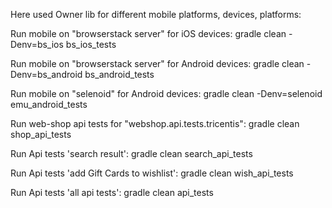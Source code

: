 Here used Owner lib for different mobile platforms, devices, platforms:

Run mobile on "browserstack server" for iOS devices: gradle clean -Denv=bs_ios bs_ios_tests 

Run mobile on "browserstack server" for Android devices: gradle clean -Denv=bs_android bs_android_tests

Run mobile on "selenoid" for Android devices: gradle clean -Denv=selenoid emu_android_tests

Run web-shop api tests for "webshop.api.tests.tricentis": gradle clean shop_api_tests

Run Api tests 'search result': gradle clean search_api_tests

Run Api tests 'add Gift Cards to wishlist': gradle clean wish_api_tests

Run Api tests 'all api tests': gradle clean api_tests

